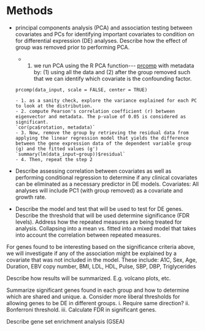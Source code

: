# Methods

- principal components analysis (PCA) and association testing between covariates
and PCs for identifying important covariates to condition on for differential expression (DE) analyses.
Describe how the effect of group was removed prior to performing PCA.

   - 1. we run PCA using the R PCA function--- [prcomp](https://stat.ethz.ch/R-manual/R-devel/library/stats/html/prcomp.html) with metadata by: (1) using all the data and (2) after the group removed such that we can identify which covariate is the confounding factor.

   `prcomp(data_input, scale = FALSE, center = TRUE)`
   
      - 1. as a sanity check, explore the variance explained for each PC to look at the distribution.
      - 2. compute Pearson's correlation coefficient (r) between eigenvector and metadata. The p-value of 0.05 is considered as significant.
      `cor(pca$rotation, metadata)`
      - 3. Now, remove the group by retrieving the residual data from applying the linear regression model that yields the difference between the gene expression data of the dependent variable group (g) and the fitted values (g')
      `summary(lm(data_input~group))$residual`
      - 4. Then, repeat the step 2





- Describe assessing correlation between covariates as well as performing conditional regression
to determine if any clinical covariates can be eliminated as a necessary predictor in DE models.
Covariates: All analyses will include PC1 (with group removed) as a covariate and growth rate.

- Describe the model and test that will be used to test for DE genes. Describe the threshold that
will be used determine significance (FDR levels). Address how the repeated measures are being
treated for analysis. Collapsing into a mean vs. fitted into a mixed model that takes into account
the correlation between repeated measures.

For genes found to be interesting based on the significance criteria above, we will investigate
if any of the association might be explained by a covariate that was not included in the model.
These include: A1C, Sex, Age, Duration, EBV copy number, BMI, LDL, HDL, Pulse, SBP, DBP, Triglycerides

Describe how results will be summarized. E.g. volcano plots, etc.

Summarize significant genes found in each group and how to determine which are shared and unique.
a.    Consider more liberal thresholds for allowing genes to be DE in different groups.
 i.         Require same direction?
ii.         Bonferroni threshold.
iii.         Calculate FDR in significant genes.

Describe gene set enrichment analysis (GSEA)
